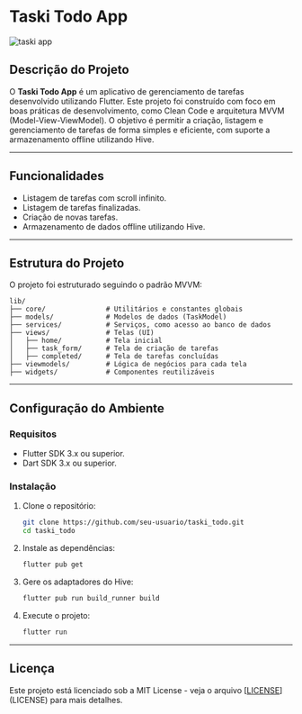 # Taski Todo App

![taski app](https://github.com/user-attachments/assets/cf0c5297-8125-4943-9c64-e4db28d7fecc)

## Descrição do Projeto
O **Taski Todo App** é um aplicativo de gerenciamento de tarefas desenvolvido utilizando Flutter. Este projeto foi construído com foco em boas práticas de desenvolvimento, como Clean Code e arquitetura MVVM (Model-View-ViewModel). O objetivo é permitir a criação, listagem e gerenciamento de tarefas de forma simples e eficiente, com suporte a armazenamento offline utilizando Hive.

---

## Funcionalidades
- Listagem de tarefas com scroll infinito.
- Listagem de tarefas finalizadas.
- Criação de novas tarefas.
- Armazenamento de dados offline utilizando Hive.

---

## Estrutura do Projeto
O projeto foi estruturado seguindo o padrão MVVM:

```
lib/
├── core/               # Utilitários e constantes globais
├── models/             # Modelos de dados (TaskModel)
├── services/           # Serviços, como acesso ao banco de dados
├── views/              # Telas (UI)
│   ├── home/           # Tela inicial
│   ├── task_form/      # Tela de criação de tarefas
│   ├── completed/      # Tela de tarefas concluídas
├── viewmodels/         # Lógica de negócios para cada tela
├── widgets/            # Componentes reutilizáveis
```

---

## Configuração do Ambiente

### Requisitos
- Flutter SDK 3.x ou superior.
- Dart SDK 3.x ou superior.

### Instalação
1. Clone o repositório:
   ```bash
   git clone https://github.com/seu-usuario/taski_todo.git
   cd taski_todo
   ```

2. Instale as dependências:
   ```bash
   flutter pub get
   ```

3. Gere os adaptadores do Hive:
   ```bash
   flutter pub run build_runner build
   ```

4. Execute o projeto:
   ```bash
   flutter run
   ```

---

## Licença
Este projeto está licenciado sob a MIT License - veja o arquivo [[LICENSE](https://chatgpt.com/c/LICENSE)](LICENSE) para mais detalhes.
